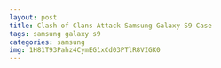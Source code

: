 ```yaml
---
layout: post
title: Clash of Clans Attack Samsung Galaxy S9 Case
tags: samsung galaxy s9
categories: samsung
img: 1H81T93Pahz4CymEG1xCd03PTlR8VIGK0
---
```

